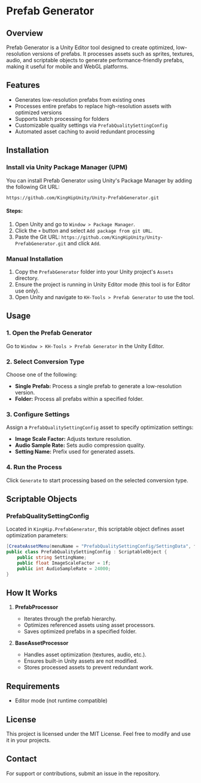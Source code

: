 # Prefab Generator

## Overview
Prefab Generator is a Unity Editor tool designed to create optimized, low-resolution versions of prefabs. It processes assets such as sprites, textures, audio, and scriptable objects to generate performance-friendly prefabs, making it useful for mobile and WebGL platforms.

## Features
- Generates low-resolution prefabs from existing ones
- Processes entire prefabs to replace high-resolution assets with optimized versions
- Supports batch processing for folders
- Customizable quality settings via `PrefabQualitySettingConfig`
- Automated asset caching to avoid redundant processing

## Installation
### Install via Unity Package Manager (UPM)
You can install Prefab Generator using Unity's Package Manager by adding the following Git URL:
```
https://github.com/KingHipUnity/Unity-PrefabGenerator.git
```
#### Steps:
1. Open Unity and go to `Window > Package Manager`.
2. Click the `+` button and select `Add package from git URL`.
3. Paste the Git URL: `https://github.com/KingHipUnity/Unity-PrefabGenerator.git` and click `Add`.

### Manual Installation
1. Copy the `PrefabGenerator` folder into your Unity project's `Assets` directory.
2. Ensure the project is running in Unity Editor mode (this tool is for Editor use only).
3. Open Unity and navigate to `KH-Tools > Prefab Generator` to use the tool.

## Usage
### 1. Open the Prefab Generator
Go to `Window > KH-Tools > Prefab Generator` in the Unity Editor.

### 2. Select Conversion Type
Choose one of the following:
- **Single Prefab:** Process a single prefab to generate a low-resolution version.
- **Folder:** Process all prefabs within a specified folder.

### 3. Configure Settings
Assign a `PrefabQualitySettingConfig` asset to specify optimization settings:
- **Image Scale Factor:** Adjusts texture resolution.
- **Audio Sample Rate:** Sets audio compression quality.
- **Setting Name:** Prefix used for generated assets.

### 4. Run the Process
Click `Generate` to start processing based on the selected conversion type.

## Scriptable Objects
### PrefabQualitySettingConfig
Located in `KingHip.PrefabGenerator`, this scriptable object defines asset optimization parameters:
```csharp
[CreateAssetMenu(menuName = "PrefabQualitySettingConfig/SettingData", fileName ="SettingDataSO")]
public class PrefabQualitySettingConfig : ScriptableObject {
    public string SettingName;
    public float ImageScaleFactor = 1f;
    public int AudioSampleRate = 24000;
}
```

## How It Works
1. **PrefabProcessor**
   - Iterates through the prefab hierarchy.
   - Optimizes referenced assets using asset processors.
   - Saves optimized prefabs in a specified folder.
   
2. **BaseAssetProcessor**
   - Handles asset optimization (textures, audio, etc.).
   - Ensures built-in Unity assets are not modified.
   - Stores processed assets to prevent redundant work.

## Requirements
- Editor mode (not runtime compatible)

## License
This project is licensed under the MIT License. Feel free to modify and use it in your projects.

## Contact
For support or contributions, submit an issue in the repository.

